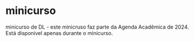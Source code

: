 # minicurso
minicurso de DL - este minicruso faz parte da Agenda Acadêmica de 2024. Está disponivel apenas durante o minicurso. 
